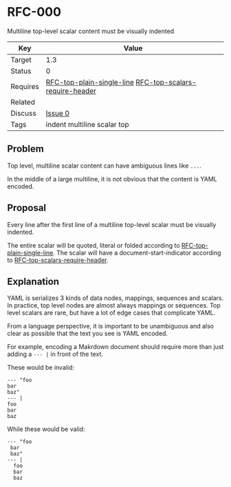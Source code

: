 RFC-000
=======

Multiline top-level scalar content must be visually indented


| Key | Value |
| --- | --- |
| Target | 1.3 |
| Status | 0 |
| Requires | [RFC-top-plain-single-line]() [RFC-top-scalars-require-header]() |
| Related | |
| Discuss | [Issue 0](../../issues/0) |
| Tags | indent multiline scalar top |


## Problem

Top level, multiline scalar content can have ambiguous lines like `...`.

In the middle of a large multiline, it is not obvious that the content is YAML encoded.


## Proposal

Every line after the first line of a multiline top-level scalar must be visually indented.

The entire scalar will be quoted, literal or folded according to [RFC-top-plain-single-line](RFC-top-plain-single-line.md).
The scalar will have a document-start-indicator according to [RFC-top-scalars-require-header](RFC-top-scalars-require-header.md).


## Explanation

YAML is serializes 3 kinds of data nodes, mappings, sequences and scalars.
In practice, top level nodes are almost always mappings or sequences.
Top level scalars are rare, but have a lot of edge cases that complicate YAML.

From a language perspective, it is important to be unambiguous and also clear as possible that the text you see is YAML encoded.

For example, encoding a Makrdown document should require more than just adding a `--- |` in front of the text.

These would be invalid:
```
--- "foo
bar
baz"
--- |
foo
bar
baz
```

While these would be valid:
```
--- "foo
 bar
 baz"
--- |
  foo
  bar
  baz
```
